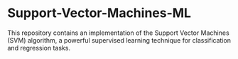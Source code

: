 # Support-Vector-Machines-ML
This repository contains an implementation of the Support Vector Machines (SVM) algorithm, a powerful supervised learning technique for classification and regression tasks.
